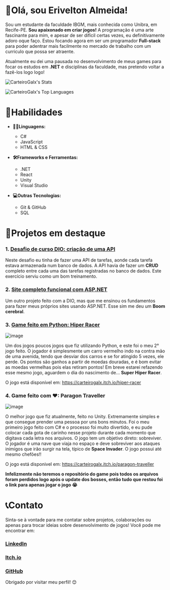 # 🧑Olá, sou Erivelton Almeida! 

Sou um estudante da faculdade IBGM, mais conhecida como Unibra, em Recife-PE. **Sou apaixonado em criar jogos!** A programação é uma arte fascinante para mim, e apesar de ser difícil certas vezes, eu definitivamente adoro oque faço. Estou focando agora em ser um programador **Full-stack** para poder adentrar mais facilmente no mercado de trabalho com um curriculo que possa ser atraente.

Atualmente eu dei uma pausada no desenvolvimento de meus games para focar os estudos em **.NET** e disciplinas da faculdade, mas pretendo voltar a fazê-los logo logo!

![CarteiroGalx's Stats](https://github-readme-stats.vercel.app/api?username=CarteiroGalx&theme=tokyonight&show_icons=true&hide_border=false&count_private=true)

![CarteiroGalx's Top Languages](https://github-readme-stats.vercel.app/api/top-langs/?username=CarteiroGalx&theme=tokyonight&show_icons=true&hide_border=false&layout=compact)

# 🧠Habilidades  
- **👨‍💻Linguagens:**
  - C#  
  - JavaScript
  - HTML & CSS

- **🛠Frameworks e Ferramentas:**
  - .NET
  - React
  - Unity    
  - Visual Studio  

- **💻Outras Tecnologias:**
  - Git & GitHub   
  - SQL  

# 🌟Projetos em destaque
### 1. [Desafio de curso DIO: criação de uma API](https://github.com/CarteiroGalx/trilha-net-api-desafio)
Neste desafio eu tinha de fazer uma API de tarefas, aonde cada tarefa estava armazenada num banco de dados. A API havia de fazer um **CRUD** completo entre cada uma das tarefas registradas no banco de dados. Este exercício serviu como um bom treinamento.
  
### 2. [Site completo funcional com ASP.NET](https://github.com/CarteiroGalx/Site-MVC-projeto)
Um outro projeto feito com a DIO, mas que me ensinou os fundamentos para fazer meus próprios sites usando ASP.NET. Esse sim me deu um **Boom cerebral**.
  
### 3. [Game feito em Python: Hiper Racer](https://github.com/CarteiroGalx/Hiper-Racer)

  ![image](https://github.com/user-attachments/assets/81f00db9-01de-4ad6-80d4-0b5a88a09903)

Um dos jogos poucos jogos que fiz utilizando Python, e este foi o meu 2° jogo feito. O jogador é simplesmente um carro vermelho indo na contra mão de uma avenida, tendo que desviar dos carros e se for atingido 5 vezes, ele perde. Os pontos são ganhos a partir de moedas douradas, e é bom evitar as moedas vermelhas pois elas retiram pontos!
Em breve estarei refazendo esse mesmo jogo, aguardem o dia do nascimento de... **Super Hiper Racer**.

O jogo está disponível em: https://carteirogalx.itch.io/hiper-racer
     
### 4. Game feito com ❤: Paragon Traveller
   
   ![image](https://github.com/user-attachments/assets/831e9f8c-b4b8-4604-85ed-c1159e3179fe)

O melhor jogo que fiz atualmente, feito no Unity. Extremamente simples e que consegue prender uma pessoa por uns bons minutos. Foi o meu primeiro jogo feito com C# e o processo foi muito divertido, e eu pude colocar cada gota de carinho nesse projeto durante cada momento que digitava cada letra nos arquivos. O jogo tem um objetivo direto: sobreviver. O jogador é uma nave que viaja no espaço e deve sobreviver aos ataques inimigos que irão surgir na tela, típico de **Space Invader**. O jogo possui até mesmo chefões!!

O jogo está disponivel em: https://carteirogalx.itch.io/paragon-traveller
     
**Infelizmente não teremos o repositório do game pois todos os arquivos foram perdidos logo após o update dos bosses, então tudo que restou foi o link para apenas jogar o jogo 😭**

# 📞Contato

Sinta-se à vontade para me contatar sobre projetos, colaborações ou apenas para trocar ideias sobre desenvolvimento de jogos! Você pode me encontrar em:

### [LinkedIn](https://www.linkedin.com/in/erivelton-almeida-lopes-6996b1272/)
### [Itch.io](https://carteirogalx.itch.io)
### [GitHub](link-do-github)

Obrigado por visitar meu perfil! 😊
